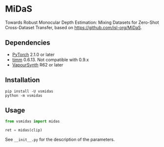 # MiDaS
Towards Robust Monocular Depth Estimation: Mixing Datasets for Zero-Shot Cross-Dataset Transfer, based on https://github.com/isl-org/MiDaS.


## Dependencies
- [PyTorch](https://pytorch.org/get-started) 2.1.0 or later
- [timm](https://pypi.org/project/timm/) 0.6.13. Not compatible with 0.9.x
- [VapourSynth](http://www.vapoursynth.com/) R62 or later


## Installation
```
pip install -U vsmidas
python -m vsmidas
```


## Usage
```python
from vsmidas import midas

ret = midas(clip)
```

See `__init__.py` for the description of the parameters.

